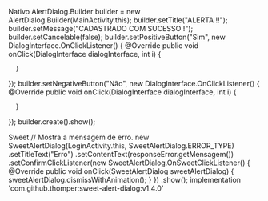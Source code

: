 Nativo
AlertDialog.Builder builder = new AlertDialog.Builder(MainActivity.this);
  builder.setTitle("ALERTA !!");
  builder.setMessage("CADASTRADO COM SUCESSO !");
  builder.setCancelable(false);
  builder.setPositiveButton("Sim", new DialogInterface.OnClickListener() {
      @Override
      public void onClick(DialogInterface dialogInterface, int i) {

      }
  });
  builder.setNegativeButton("Não", new DialogInterface.OnClickListener() {
      @Override
      public void onClick(DialogInterface dialogInterface, int i) {

      }
  });
  builder.create().show();
  
  Sweet
  // Mostra a mensagem de erro.
new SweetAlertDialog(LoginActivity.this, SweetAlertDialog.ERROR_TYPE)
        .setTitleText("Erro")
        .setContentText(responseError.getMensagem())
        .setConfirmClickListener(new SweetAlertDialog.OnSweetClickListener() {
            @Override
            public void onClick(SweetAlertDialog sweetAlertDialog) {
                sweetAlertDialog.dismissWithAnimation();
            }
        })
        .show();
implementation 'com.github.thomper:sweet-alert-dialog:v1.4.0'
                
                

